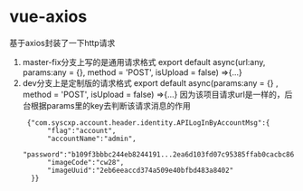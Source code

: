 # vue-axios
基于axios封装了一下http请求

1. master-fix分支上写的是通用请求格式
    export default async(url:any, params:any = {}, method = 'POST', isUpload = false) =>{...}
2. dev分支上是定制版的请求格式
    export default async(params:any = {} , method = 'POST', isUpload = false) =>{...}
    因为该项目请求url是一样的，后台根据params里的key去判断该请求消息的作用
    ```
     {"com.syscxp.account.header.identity.APILogInByAccountMsg":{
          "flag":"account",
          "accountName":"admin",
          "password":"b109f3bbbc244eb8244191...2ea6d103fd07c95385ffab0cacbc86",
          "imageCode":"cw28",
          "imageUuid":"2eb6eeaccd374a509e40bfbd483a8402"
      }}
      ```

